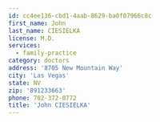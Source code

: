 ```yaml
---
id: cc4ee136-cbd1-4aab-8629-ba0f07966c8c
first_name: John
last_name: CIESIELKA
license: M.D.
services:
  - family-practice
category: doctors
address: '8705 New Mountain Way'
city: 'Las Vegas'
state: NV
zip: '891233663'
phone: 702-372-0772
title: 'John CIESIELKA'
---
```

